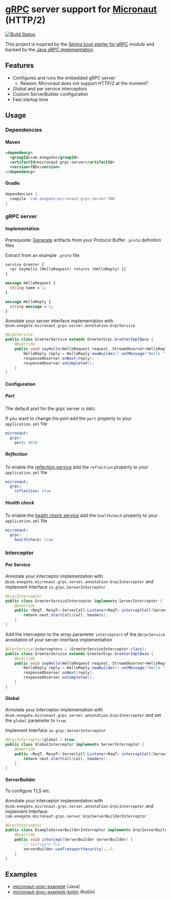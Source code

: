# [gRPC](http://grpc.io) server support for [Micronaut](http://micronaut.io/) (HTTP/2)

[![Build Status](https://travis-ci.org/Enegate/micronaut-grpc-server.svg?branch=master)](https://travis-ci.org/Enegate/micronaut-grpc-server)

This project is inspired by the [Spring boot starter for gRPC](https://github.com/LogNet/grpc-spring-boot-starter) module and backed by the [Java gRPC implementation](https://github.com/grpc/grpc-java).

## Features
- Configures and runs the embedded gRPC server
  - Reason: Micronaut does not support HTTP/2 at the moment?
- Global and per service interceptors
- Custom ServerBuilder configuration
- Fast startup time

## Usage

### Dependencies

#### Maven
````xml
<dependency>
  <groupId>com.enegate</groupId>
  <artifactId>micronaut-grpc-server</artifactId>
  <version>TBD</version>
</dependency>
````

#### Gradle
````gradle
dependencies {
  compile 'com.enegate:micronaut-grpc-server:TBD'
}
````

### gRPC server

#### Implementation
Prerequisite: [Generate](https://github.com/google/protobuf-gradle-plugin) artifacts from your Protocol Buffer ``.proto`` definition files

Extract from an example ``.proto`` file:

````proto
service Greeter {
  rpc SayHello (HelloRequest) returns (HelloReply) {}
}

message HelloRequest {
  string name = 1;
}

message HelloReply {
  string message = 1;
}
````

Annotate your server interface implementation with ``@com.enegate.micronaut.grpc.server.annotation.GrpcService``

````java
@GrpcService
public class GreeterService extends GreeterGrpc.GreeterImplBase {
    @Override
    public void sayHello(HelloRequest request, StreamObserver<HelloReply> responseObserver) {
        HelloReply reply = HelloReply.newBuilder().setMessage("Hello " + request.getName()).build();
        responseObserver.onNext(reply);
        responseObserver.onCompleted();
    }
}
````

#### Configuration

##### Port
The default port for the grpc server is ``8081``.

If you want to change the port add the ``port`` property to your ``application.yml`` file

````yaml
micronaut:
  grpc:
    port: 9876
````

##### Reflection
To enable the [reflection service](https://github.com/grpc/grpc-java/blob/master/services/src/main/proto/io/grpc/reflection/v1alpha/reflection.proto) add the ``reflection`` property to your ``application.yml`` file

````yaml
micronaut:
  grpc:
    reflection: true
````

##### Health check
To enable the [health check service](https://github.com/grpc/grpc-java/blob/master/services/src/main/proto/grpc/health/v1/health.proto) add the ``healthcheck`` property to your ``application.yml`` file

````yaml
micronaut:
  grpc:
    healthcheck: true
````

### Interceptor

#### Per Service
Annotate your interceptor implementation with ``@com.enegate.micronaut.grpc.server.annotation.GrpcInterceptor``
and implement Interface ``io.grpc.ServerInterceptor``

````java
@GrpcInterceptor
public class GreeterServiceInterceptor implements ServerInterceptor {
    @Override
    public <ReqT, RespT> ServerCall.Listener<ReqT> interceptCall(ServerCall<ReqT, RespT> call, Metadata headers, ServerCallHandler<ReqT, RespT> next) {
        return next.startCall(call, headers);
    }
}
````

Add the interceptor to the array parameter ``interceptors`` of the ``@GrpcService`` annotation  of your server interface implementation

````java
@GrpcService(interceptors = {GreeterServiceInterceptor.class})
public class GreeterService extends GreeterGrpc.GreeterImplBase {
    @Override
    public void sayHello(HelloRequest request, StreamObserver<HelloReply> responseObserver) {
        HelloReply reply = HelloReply.newBuilder().setMessage("Hello " + request.getName()).build();
        responseObserver.onNext(reply);
        responseObserver.onCompleted();
    }
}
````

#### Global
Annotate your interceptor implementation with ``@com.enegate.micronaut.grpc.server.annotation.GrpcInterceptor`` and set the ``global`` parameter to ``true``.

Implement Interface ``io.grpc.ServerInterceptor``

````java
@GrpcInterceptor(global = true)
public class GlobalInterceptor implements ServerInterceptor {
    @Override
    public <ReqT, RespT> ServerCall.Listener<ReqT> interceptCall(ServerCall<ReqT, RespT> call, Metadata headers, ServerCallHandler<ReqT, RespT> next) {
        return next.startCall(call, headers);
    }
}
````

#### ServerBuilder
To configure TLS etc.

Annotate your interceptor implementation with ``@com.enegate.micronaut.grpc.server.annotation.GrpcInterceptor``
and implement Interface ``com.enegate.micronaut.grpc.server.GrpcServerBuilderInterceptor``

````java
@GrpcInterceptor
public class ExampleServerBuilderInterceptor implements GrpcServerBuilderInterceptor {
    @Override
    public void intercept(ServerBuilder serverBuilder) {
        // Configure TLS
        serverBuilder.useTransportSecurity(...);
    }
}

````

## Examples

- [micronaut-grpc-example](https://github.com/Enegate/micronaut-grpc-example) (Java)
- [micronaut-grpc-example-kotlin](https://github.com/Enegate/micronaut-grpc-example-kotlin) (Kotlin)
